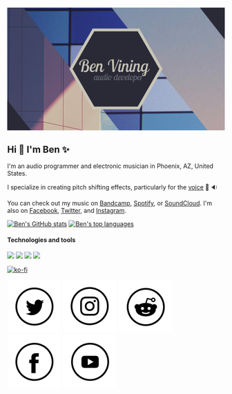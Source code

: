 ![Header](https://github.com/benthevining/benthevining/blob/main/assets/headerImage.png?raw=true)
 
## Hi :wave: I'm Ben :sparkles:

I'm an audio programmer and electronic musician in Phoenix, AZ, United States.

I specialize in creating pitch shifting effects, particularly for the [voice](https://www.youtube.com/watch?v=jIzHT1uJxA4) :microphone: :sound:

You can check out my music on [Bandcamp](http://www.benvining.bandcamp.com/), [Spotify](http://open.spotify.com/artist/2UA73qR4E3nNPjjf8CphX8?si=FrGog5JQSuGftUDOscAThg), or [SoundCloud](http://www.soundcloud.com/benvining). I'm also on [Facebook](http://www.facebook.com/benviningofficial/), [Twitter](http://www.twitter.com/benthevining), and [Instagram](http://www.instagram.com/benjivining/).

[![Ben's GitHub stats](https://github-readme-stats.vercel.app/api?username=benthevining&show_icons=true&theme=onedark)](https://github.com/anuraghazra/github-readme-stats)
[![Ben's top languages](https://github-readme-stats.vercel.app/api/top-langs/?username=benthevining&layout=compact&theme=dracula)](https://github.com/anuraghazra/github-readme-stats)

#### Technologies and tools
![](https://img.shields.io/badge/OS-MacOSX-informational?style=flat&logo=Apple&logoColor=white&color=2bbc8a)
![](https://img.shields.io/badge/IDE-XCode-informational?style=flat&logo=Xcode&logoColor=white&color=2bbc8a)
![](https://img.shields.io/badge/Code-C++-informational?style=flat&logo=GitHub&logoColor=white&color=2bbc8a)
![](https://img.shields.io/badge/Code-CMake-informational?style=flat&logo=GitHub&logoColor=white&color=2bbc8a)

[![ko-fi](https://www.ko-fi.com/img/githubbutton_sm.svg)](https://ko-fi.com/G2G32OKV9)

<!-- Actual text -->

[![Twitter][1.1]][2.1] [![Instagram][1.2]][2.2] [![Reddit][1.3]][2.3] [![Facebook][1.4]][2.4] [![YouTube][1.5]][2.5]

<!-- Icons -->

[1.1]: https://github.com/benthevining/benthevining/blob/main/assets/icons/twitter.png (twitter icon)
[1.2]: https://github.com/benthevining/benthevining/blob/main/assets/icons/instagram.png (Instagram icon)
[1.3]: https://github.com/benthevining/benthevining/blob/main/assets/icons/reddit.png (reddit icon)
[1.4]: https://github.com/benthevining/benthevining/blob/main/assets/icons/facebook.png (facebook icon)
[1.5]: https://github.com/benthevining/benthevining/blob/main/assets/icons/youtube.png (Youtube icon)

<!-- Links -->

[2.1]: https://twitter.com/benthevining
[2.2]: https://www.instagram.com/benjivining/
[2.3]: https://www.reddit.com/user/benthevining
[2.4]: https://www.facebook.com/benviningofficial/
[2.5]: https://www.youtube.com/channel/UCQCxlghSGAa9BYdSciCPoQQ
